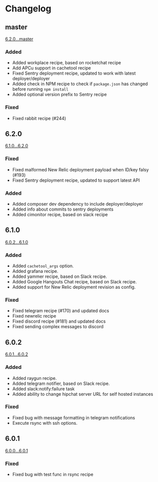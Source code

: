 # Changelog


## master
[6.2.0...master](https://github.com/deployphp/recipes/compare/6.2.0...master)

### Added
- Added workplace recipe, based on rocketchat recipe
- Add APCu support in cachetool recipe
- Fixed Sentry deployment recipe, updated to work with latest deployer/deployer
- Added check in NPM recipe to check if `package.json` has changed before running `npm install`
- Added optional version prefix to Sentry recipe

### Fixed
- Fixed rabbit recipe (#244)

## 6.2.0
[6.1.0...6.2.0](https://github.com/deployphp/recipes/compare/6.1.0...6.2.0)

### Fixed
- Fixed malformed New Relic deployment payload when ID/key falsy (#193)
- Fixed Sentry deployment recipe, updated to support latest API

### Added
- Added composer dev dependency to include deployer/deployer
- Added info about commits to sentry deployments
- Added cimonitor recipe, based on slack recipe

## 6.1.0
[6.0.2...6.1.0](https://github.com/deployphp/recipes/compare/6.0.2...6.1.0)

### Added
- Added `cachetool_args` option.
- Added grafana recipe.
- Added yammer recipe, based on Slack recipe.
- Added Google Hangouts Chat recipe, based on Slack recipe.
- Added support for New Relic deployment revision as config.

### Fixed
- Fixed telegram recipe (#170) and updated docs
- Fixed newrelic recipe
- Fixed discord recipe (#181) and updated docs
- Fixed sending complex messages to discord

## 6.0.2
[6.0.1...6.0.2](https://github.com/deployphp/recipes/compare/6.0.1...6.0.2)

### Added
- Added raygun recipe.
- Added telegram notifier, based on Slack recipe.
- Added slack:notify:failure task
- Added ability to change hipchat server URL for self hosted instances

### Fixed
- Fixed bug with message formatting in telegram notifications
- Execute rsync with ssh options.

## 6.0.1
[6.0.0...6.0.1](https://github.com/deployphp/recipes/compare/6.0.0...6.0.1)

### Fixed
- Fixed bug with test func in rsync recipe
